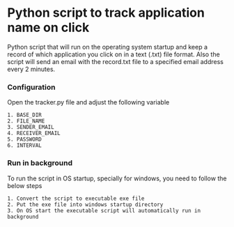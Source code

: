 # Python script to track application name on click 

Python script that will run on the operating system startup and keep a record of which application you click on in a text (.txt) file format. Also the script will send an email with the record.txt file to a specified email address every 2 minutes.


### Configuration
Open the tracker.py file and adjust the following variable
 ```
 1. BASE_DIR
 2. FILE_NAME
 3. SENDER_EMAIL
 4. RECEIVER_EMAIL
 5. PASSWORD
 6. INTERVAL
 ```

### Run in background
To run the script in OS startup, specially for windows, you need to follow the below steps
 ```
 1. Convert the script to executable exe file
 2. Put the exe file into windows startup directory
 3. On OS start the executable script will automatically run in background
 ```
